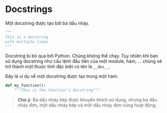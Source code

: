 # Docstrings

Một docstring được tạo bởi ba dấu nháy.

```python
"""
This is a docstring
with multiple lines
"""
```

Docstring bị bỏ qua bởi Python. Chúng không thể chạy. Tuy nhiên khi bạn sử dụng docstring như câu lệnh đầu tiên của một module, hàm, ... chúng sẽ trở thành một thuộc tính đặc biệt có tên là `__doc__`. 

Đây là ví dụ về một docstring được tạo trong một hàm:

```python
def my_function():
    """This is the function's docstring"""
```

>__Chú ý__: Ba dấu nháy kép được khuyến khích sử dụng, nhưng ba dấu nháy đơn, một dấu nháy kép và một dấu nháy đơn cũng hoạt động.